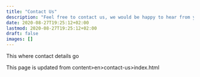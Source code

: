 ```yaml
---
title: "Contact Us"
description: "Feel free to contact us, we would be happy to hear from you."
date: 2020-08-27T19:25:12+02:00
lastmod: 2020-08-27T19:25:12+02:00
draft: false
images: []
---
```


This where contact details go

This page is updated from content>en>contact-us>index.html
